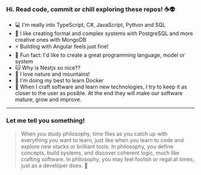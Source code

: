 ### Hi. Read code, commit or chill exploring these repos! ☕👽


- 💻 I'm really into TypeScript, C#, JavaScript, Python and SQL
- 💬 I like creating formal and complex systems with PostgreSQL and more creative ones with MongoDB
- ⚡ Building with Angular feels just fine!
- 🤖 Fun fact: I'd like to create a great programming language, model or system
- 🐱 Why is Nestjs so nice??
- 🌱 I love nature and mountains!
- 🐳 I'm doing my best to learn Docker
- 🙆 When I craft software and learn new technologies, I try to keep it as closer to the user as posible.
  At the end they will make our software mature, grow and improve.
---


### Let me tell you something!

> When you study philosophy, time flies as you catch up with everything you want to learn, just like when you learn to code and explore new stacks or brilliant tools. In philosophy, you define concepts, build systems, and discover coherent logic, much like crafting software. In philosophy, you may feel foolish or regal at times, just as a developer does. 🧠





<!--
**softEsteban/softEsteban** is a ✨ _special_ ✨ repository because its `README.md` (this file) appears on your GitHub profile.

Here are some ideas to get you started:

- 🔭 I’m currently working on ...
- 🌱 I’m currently learning ...
- 👯 I’m looking to collaborate on ...
- 🤔 I’m looking for help with ...
- 💬 Ask me about ...
- 📫 How to reach me: ...
- 😄 Pronouns: ...
- ⚡ Fun fact: ...
-->
